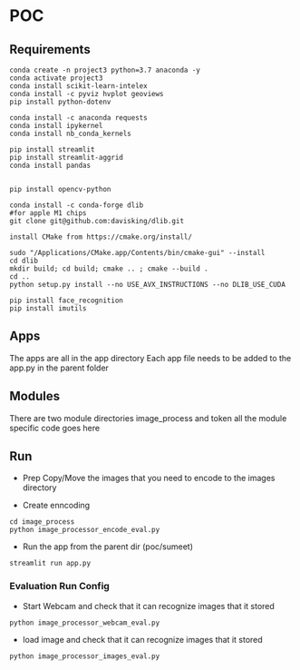 # POC

## Requirements
```
conda create -n project3 python=3.7 anaconda -y
conda activate project3
conda install scikit-learn-intelex
conda install -c pyviz hvplot geoviews
pip install python-dotenv

conda install -c anaconda requests
conda install ipykernel
conda install nb_conda_kernels

pip install streamlit
pip install streamlit-aggrid
conda install pandas


pip install opencv-python

conda install -c conda-forge dlib
#for apple M1 chips
git clone git@github.com:davisking/dlib.git

install CMake from https://cmake.org/install/

sudo "/Applications/CMake.app/Contents/bin/cmake-gui" --install
cd dlib
mkdir build; cd build; cmake .. ; cmake --build .
cd ..
python setup.py install --no USE_AVX_INSTRUCTIONS --no DLIB_USE_CUDA

pip install face_recognition
pip install imutils

```
## Apps
The apps are all in the app directory
Each app file needs to be added to the app.py in the parent folder

## Modules
There are two module directories
image_process and token
all the module specific code goes here

## Run
* Prep
Copy/Move the images that you need to encode to the images directory

* Create enncoding
```
cd image_process
python image_processor_encode_eval.py
```

* Run the app
from the parent dir (poc/sumeet)
```
streamlit run app.py
```

### Evaluation Run Config
* Start Webcam and check that it can recognize images that it stored
```
python image_processor_webcam_eval.py
```
* load image and check that it can recognize images that it stored
```
python image_processor_images_eval.py
```
